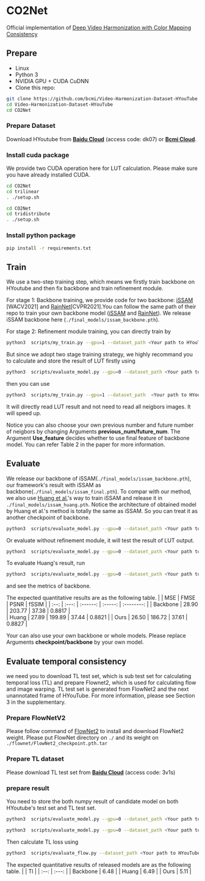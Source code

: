 # CO2Net
Official implementation of [Deep Video Harmonization  with Color Mapping Consistency](https://arxiv.org/abs/2205.00687)

## Prepare
- Linux
- Python 3
- NVIDIA GPU + CUDA CuDNN
- Clone this repo:
```bash
git clone https://github.com/bcmi/Video-Harmonization-Dataset-HYouTube.git
cd Video-Harmonization-Dataset-HYouTube
cd CO2Net
```
### Prepare Dataset
Download HYoutube from [**Baidu Cloud**](https://pan.baidu.com/s/1LG15_3M4ISSyhRiVa6coig) (access code: dk07) or [**Bcmi Cloud**](https://cloud.bcmi.sjtu.edu.cn/sharing/MI8ygiNQZ). 

### Install cuda package
We provide two CUDA operation here for LUT calculation. Please make sure you have already installed CUDA. 
```bash
cd CO2Net
cd trilinear
. ./setup.sh
```

```bash
cd CO2Net
cd tridistribute
. ./setup.sh
```
### Install python package
```bash
pip install -r requirements.txt
```

## Train 
We use a two-step training step, which means we firstly train backbone on HYoutube and then fix backbone and train refinement module.

For stage 1: Backbone training, we provide code for two backbone: [iSSAM](https://openaccess.thecvf.com/content/WACV2021/papers/Sofiiuk_Foreground-Aware_Semantic_Representations_for_Image_Harmonization_WACV_2021_paper.pdf) [WACV2021] and [RainNet](https://openaccess.thecvf.com/content/CVPR2021/papers/Ling_Region-Aware_Adaptive_Instance_Normalization_for_Image_Harmonization_CVPR_2021_paper.pdf)[CVPR2021].You can follow the same path of their repo to train your own backbone model ([iSSAM](https://github.com/saic-vul/image_harmonization) and [RainNet](https://github.com/junleen/RainNet)). 
We release iSSAM backbone here (``` ./final_models/issam_backbone.pth ```).

For stage 2: Refinement module training, you can directly train by 
```bash
python3  scripts/my_train.py --gpu=1 --dataset_path <Your path to HYouTube> --train_list ./train_list.txt --val_list ./test_frames.txt --backbone <Your backbone model> --backbone_type <Your backbone type, we provide 'issam' and 'rain' here> --previous_num 8 --future_num 8 --use_feature --normalize_inside --exp_name <exp name>
```

But since we adopt two stage training strategy, we highly recommand you to calculate and store the result of LUT firstly using 
```bash
python3  scripts/evaluate_model.py --gpu=0 --dataset_path <Your path to HYouTube> --val_list ./all_frames.txt --backbone_type <Your backbone type> --backbone <Your backbone model> --previous_num 8 --future_num 8 --write_lut_output <directory to store lut output> --write_lut_map <directory to store lut map> 
```
then you can use 
```bash
python3  scripts/my_train.py --gpu=1 --dataset_path  <Your path to HYouTube> --train_list ./train_list.txt --val_list ./test_frames.txt --backbone_type <Your backbone type> --backbone  <Your backbone model> --previous_num 8 --future_num 8 --use_feature --normalize_inside --exp_name <exp_name> --lut_map_dir <directory to store lut map> --lut_output_dir <directory to store lut output>
```
It will directly read LUT result and not need to read all neigbors images. It will speed up.

Notice you can also choose your own previous number and future number of neigbors by changing Arguments **previous_num/future_num**. The Argument **Use_feature** decides whether to use final feature of backbone model. You can refer Table 2 in the paper for more information.



## Evaluate
We release our backbone of iSSAM(```./final_models/issam_backbone.pth```), our framework's result with iSSAM as backbone(```./final_models/issam_final.pth```).  To compar with our method, we also use [Huang et al.](https://arxiv.org/abs/1809.01372)'s way to train iSSAM and release it in ```./final_models/issam_huang.pth```. Notice the architecture of obtained model by Huang et al.'s method is totally the same as iSSAM. So you can treat it as another checkpoint of backbone.

```bash
python3  scripts/evaluate_model.py --gpu=0 --dataset_path <Your path to HYouTube> --val_list ./test_frames.txt --backbone ./final_models/issam_backbone.pth --previous_num 8 --future_num 8  --use_feature --checkpoint ./final_models/issam_final.pth
```
Or evaluate without refinement module, it will test the result of LUT output. 

```bash
python3  scripts/evaluate_model.py --gpu=0 --dataset_path <Your path to HYouTube> --val_list ./test_frames.txt --backbone ./final_models/issam_backbone.pth --previous_num 8 --future_num 8 
```
To evaluate Huang's result, run 
```bash
python3  scripts/evaluate_model.py --gpu=0 --dataset_path <Your path to HYouTube> --val_list ./test_frames.txt --backbone ./final_models/issam_huang.pth --previous_num 1 --future_num 0
```
and see the metrics of backbone.

The expected quantitative results are as the following table. 
|      | MSE | FMSE | PSNR | fSSIM | 
| :--: | :---: | :------: | :-----: | :--------: | 
| Backbone  | 28.90 |  203.77   | 37.38  |   0.8817  |  
| Huang | 27.89 |  199.89   |  37.44  |   0.8821    | 
| Ours | 26.50 |  186.72   |  37.61  |   0.8827    |  

Your can also use your own backbone or whole models. Please replace Arguments **checkpoint/backbone** by your own model. 



## Evaluate temporal consistency
we need you to download TL test set, which is sub test set for calculating temporal loss (TL) and prepare Flownet2, which is used for calculating flow and image warping. TL test set is generated from FlowNet2 and the next unannotated frame of HYouTube. For more information, please see Section 3 in the supplementary.

### Prepare FlowNetV2
Please follow command of [FlowNet2](https://github.com/NVIDIA/flownet2-pytorch) to install and download FlowNet2 weight. Please put FlowNet directory on ``` ./ ``` and its weight on  ``` ./flownet/FlowNet2_checkpoint.pth.tar ```
### Prepare TL dataset
Please download TL test set from [**Baidu Cloud**](https://pan.baidu.com/s/1jpiPSkXoj_X3fWWk2vYCqw) (access code: 3v1s)

### prepare result
You need to store the both numpy result of candidate model on both HYoutube's test set and TL test set.
```bash
python3  scripts/evaluate_model.py --gpu=0 --dataset_path <Your path to HYouTube> --val_list ./test_frames.txt --backbone <Your backbone model> --previous_num 8 --future_num 8 --checkpoint <Your checkpoint> --write_npy_result --result_npy_dir <Directory to store numpy result>
```
```bash
python3  scripts/evaluate_model.py --gpu=0 --dataset_path <Your path to TL_TestSet> --val_list ./future_list.txt --backbone <Your backbone model> --previous_num 8 --future_num 8 --checkpoint <Your checkpoint> --write_npy_result --result_npy_dir <Directory to store numpy future result>
```
Then calculate TL loss using 
```bash
python3  scripts/evaluate_flow.py --dataset_path <Your path to HYouTube> --dataset_path_next <Your path to HYouTube_Next> --cur_result <result of current numpy dir> --next_result <result of next numpy dir>
```

The expected quantitative results of released models are as the following table. 
|      | Tl |
| :--: | :---: |
| Backbone  | 6.48 | 
| Huang | 6.49 | 
| Ours | 5.11 |  





